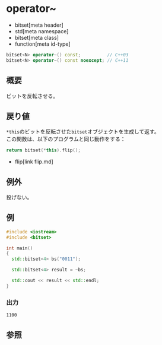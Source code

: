 # operator~
* bitset[meta header]
* std[meta namespace]
* bitset[meta class]
* function[meta id-type]

```cpp
bitset<N> operator~() const;          // C++03
bitset<N> operator~() const noexcept; // C++11
```

## 概要
ビットを反転させる。


## 戻り値
`*this`のビットを反転させた`bitset`オブジェクトを生成して返す。  
この関数は、以下のプログラムと同じ動作をする：

```cpp
return bitset(*this).flip();
```
* flip[link flip.md]


## 例外
投げない。


## 例
```cpp example
#include <iostream>
#include <bitset>

int main()
{
  std::bitset<4> bs("0011");

  std::bitset<4> result = ~bs;

  std::cout << result << std::endl;
}
```

### 出力
```
1100
```


## 参照

